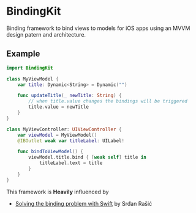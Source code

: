 # BindingKit

Binding framework to bind views to models for iOS apps using an MVVM design patern and architecture.  

## Example
```swift
import BindingKit

class MyViewModel {
    var title: Dynamic<String> = Dynamic("")

    func updateTitle(_ newTitle: String) {
        // when title.value changes the bindings will be triggered
        title.value = newTitle
    }
}

class MyViewController: UIViewController {
    var viewModel = MyViewModel()
    @IBOutlet weak var titleLabel: UILabel!

    func bindToViewModel() {
        viewModel.title.bind { [weak self] title in 
            titleLabel.text = title
        }
    }
}

```

This framework is **Heavily** influenced by  
- [Solving the binding problem with Swift](http://five.agency/solving-the-binding-problem-with-swift/) by Srđan Rašić  
